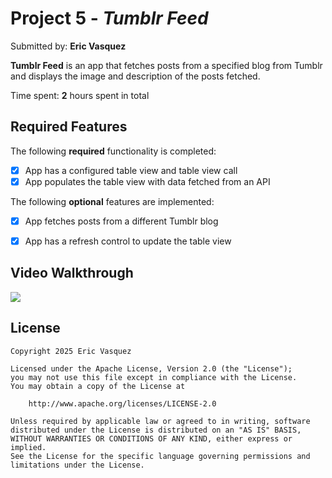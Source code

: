 # Project 5 - *Tumblr Feed*

Submitted by: **Eric Vasquez**

**Tumblr Feed** is an app that fetches posts from a specified blog from Tumblr and displays the image and description of the posts fetched.

Time spent: **2** hours spent in total

## Required Features

The following **required** functionality is completed:

- [X] App has a configured table view and table view call
- [X] App populates the table view with data fetched from an API

The following **optional** features are implemented:

- [X] App fetches posts from a different Tumblr blog
- [X] App has a refresh control to update the table view


## Video Walkthrough

<div>
    <img src="walkthrough2.gif" styles="max-width: 300px; height: 40px;">
</div>


## License

    Copyright 2025 Eric Vasquez

    Licensed under the Apache License, Version 2.0 (the "License");
    you may not use this file except in compliance with the License.
    You may obtain a copy of the License at

        http://www.apache.org/licenses/LICENSE-2.0

    Unless required by applicable law or agreed to in writing, software
    distributed under the License is distributed on an "AS IS" BASIS,
    WITHOUT WARRANTIES OR CONDITIONS OF ANY KIND, either express or implied.
    See the License for the specific language governing permissions and
    limitations under the License.
